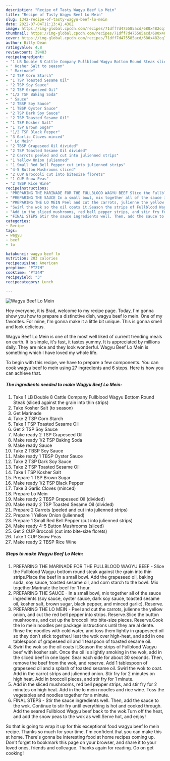 ```yaml
---
description: "Recipe of Tasty Wagyu Beef Lo Mein"
title: "Recipe of Tasty Wagyu Beef Lo Mein"
slug: 1342-recipe-of-tasty-wagyu-beef-lo-mein
date: 2022-07-04T11:13:41.438Z
image: https://img-global.cpcdn.com/recipes/71dff7d475585acd/680x482cq70/wagyu-beef-lo-mein-recipe-main-photo.jpg
thumbnail: https://img-global.cpcdn.com/recipes/71dff7d475585acd/680x482cq70/wagyu-beef-lo-mein-recipe-main-photo.jpg
cover: https://img-global.cpcdn.com/recipes/71dff7d475585acd/680x482cq70/wagyu-beef-lo-mein-recipe-main-photo.jpg
author: Billy Dean
ratingvalue: 4.8
reviewcount: 39483
recipeingredient:
- "1 LB Double 8 Cattle Company Fullblood Wagyu Bottom Round Steak sliced against the grain into thin strips"
- " Kosher Salt to season"
- " Marinade"
- "2 TSP Corn Starch"
- "1 TSP Toasted Sesame Oil"
- "2 TSP Soy Sauce"
- "2 TSP Grapeseed Oil"
- "1/2 TSP Baking Soda"
- " Sauce"
- "2 TBSP Soy Sauce"
- "1 TBSP Oyster Sauce"
- "2 TSP Dark Soy Sauce"
- "2 TSP Toasted Sesame Oil"
- "1 TSP Kosher Salt"
- "1 TSP Brown Sugar"
- "1/2 TSP Black Pepper"
- "3 Garlic Cloves minced"
- " Lo Mein"
- "2 TBSP Grapeseed Oil divided"
- "2 TSP Toasted Sesame Oil divided"
- "2 Carrots peeled and cut into julienned strips"
- "1 Yellow Onion julienned"
- "1 Small Red Bell Pepper cut into julienned strips"
- "4-5 Button Mushrooms sliced"
- "2 CUP Broccoli cut into bitesize florets"
- "1 CUP Snow Peas"
- "2 TBSP Rice Wine"
recipeinstructions:
- "PREPARING THE MARINADE FOR THE FULLBLOOD WAGYU BEEF Slice the Fullblood Wagyu bottom round steak against the grain into thin strips.Place the beef in a small bowl. Add the grapeseed oil, baking soda, soy sauce, toasted sesame oil, and corn starch to the bowl. Mix together.Marinate the beef for 1 hour."
- "PREPARING THE SAUCE In a small bowl, mix together all of the sauce ingredients (soy sauce, oyster sauce, dark soy sauce, toasted sesame oil, kosher salt, brown sugar, black pepper, and minced garlic). Reserve."
- "PREPARING THE LO MEIN Peel and cut the carrots, julienne the yellow onion, and cut the red bell pepper into strips. Reserve.Slice the button mushrooms, and cut up the broccoli into bite-size pieces. Reserve.Cook the lo mein noodles per package instructions until they are al dente. Rinse the noodles with cold water, and toss them lightly in grapeseed oil so they don’t stick together.Heat the wok over high-heat, and add in one tablespoon of grapeseed oil and 1 teaspoon of toasted sesame oil."
- "Swirl the wok so the oil coats it.Season the strips of Fullblood Wagyu beef with kosher salt. Once the oil is slightly smoking in the wok, add in the sliced beef in one layer. Sear each side for about 30 seconds. Then, remove the beef from the wok, and reserve. Add 1 tablespoon of grapeseed oil and a splash of toasted sesame oil. Swirl the wok to coat. Add in the carrot strips and julienned onion. Stir fry for 2 minutes on high heat. Add in broccoli pieces, and stir fry for 1 minute."
- "Add in the sliced mushrooms, red bell pepper strips, and stir fry for 2 minutes on high heat. Add in the lo mein noodles and rice wine. Toss the vegetables and noodles together for a minute."
- "FINAL STEPS Stir the sauce ingredients well. Then, add the sauce to the wok. Continue to stir fry until everything is hot and cooked through. Add the seared Fullblood Wagyu beef back to the wok.Turn off the heat, and add the snow peas to the wok as well.Serve hot, and enjoy!"
categories:
- Recipe
tags:
- wagyu
- beef
- lo

katakunci: wagyu beef lo 
nutrition: 283 calories
recipecuisine: American
preptime: "PT27M"
cooktime: "PT34M"
recipeyield: "3"
recipecategory: Lunch

---
```



![Wagyu Beef Lo Mein](https://img-global.cpcdn.com/recipes/71dff7d475585acd/680x482cq70/wagyu-beef-lo-mein-recipe-main-photo.jpg)

Hey everyone, it is Brad, welcome to my recipe page. Today, I'm gonna show you how to prepare a distinctive dish, wagyu beef lo mein. One of my favorites. For mine, I'm gonna make it a little bit unique. This is gonna smell and look delicious.



Wagyu Beef Lo Mein is one of the most well liked of current trending meals on earth. It is simple, it's fast, it tastes yummy. It is appreciated by millions daily. They are nice and they look wonderful. Wagyu Beef Lo Mein is something which I have loved my whole life.


To begin with this recipe, we have to prepare a few components. You can cook wagyu beef lo mein using 27 ingredients and 6 steps. Here is how you can achieve that.

<!--inarticleads1-->

##### The ingredients needed to make Wagyu Beef Lo Mein:

1. Take 1 LB Double 8 Cattle Company Fullblood Wagyu Bottom Round Steak (sliced against the grain into thin strips)
1. Take  Kosher Salt (to season)
1. Get  Marinade
1. Take 2 TSP Corn Starch
1. Take 1 TSP Toasted Sesame Oil
1. Get 2 TSP Soy Sauce
1. Make ready 2 TSP Grapeseed Oil
1. Make ready 1/2 TSP Baking Soda
1. Make ready  Sauce
1. Take 2 TBSP Soy Sauce
1. Make ready 1 TBSP Oyster Sauce
1. Take 2 TSP Dark Soy Sauce
1. Take 2 TSP Toasted Sesame Oil
1. Take 1 TSP Kosher Salt
1. Prepare 1 TSP Brown Sugar
1. Make ready 1/2 TSP Black Pepper
1. Take 3 Garlic Cloves (minced)
1. Prepare  Lo Mein
1. Make ready 2 TBSP Grapeseed Oil (divided)
1. Make ready 2 TSP Toasted Sesame Oil (divided)
1. Prepare 2 Carrots (peeled and cut into julienned strips)
1. Prepare 1 Yellow Onion (julienned)
1. Prepare 1 Small Red Bell Pepper (cut into julienned strips)
1. Make ready 4-5 Button Mushrooms (sliced)
1. Get 2 CUP Broccoli (cut into bite-size florets)
1. Take 1 CUP Snow Peas
1. Make ready 2 TBSP Rice Wine




<!--inarticleads2-->

##### Steps to make Wagyu Beef Lo Mein:

1. PREPARING THE MARINADE FOR THE FULLBLOOD WAGYU BEEF - Slice the Fullblood Wagyu bottom round steak against the grain into thin strips.Place the beef in a small bowl. Add the grapeseed oil, baking soda, soy sauce, toasted sesame oil, and corn starch to the bowl. Mix together.Marinate the beef for 1 hour.
1. PREPARING THE SAUCE - In a small bowl, mix together all of the sauce ingredients (soy sauce, oyster sauce, dark soy sauce, toasted sesame oil, kosher salt, brown sugar, black pepper, and minced garlic). Reserve.
1. PREPARING THE LO MEIN - Peel and cut the carrots, julienne the yellow onion, and cut the red bell pepper into strips. Reserve.Slice the button mushrooms, and cut up the broccoli into bite-size pieces. Reserve.Cook the lo mein noodles per package instructions until they are al dente. Rinse the noodles with cold water, and toss them lightly in grapeseed oil so they don’t stick together.Heat the wok over high-heat, and add in one tablespoon of grapeseed oil and 1 teaspoon of toasted sesame oil.
1. Swirl the wok so the oil coats it.Season the strips of Fullblood Wagyu beef with kosher salt. Once the oil is slightly smoking in the wok, add in the sliced beef in one layer. Sear each side for about 30 seconds. Then, remove the beef from the wok, and reserve. Add 1 tablespoon of grapeseed oil and a splash of toasted sesame oil. Swirl the wok to coat. Add in the carrot strips and julienned onion. Stir fry for 2 minutes on high heat. Add in broccoli pieces, and stir fry for 1 minute.
1. Add in the sliced mushrooms, red bell pepper strips, and stir fry for 2 minutes on high heat. Add in the lo mein noodles and rice wine. Toss the vegetables and noodles together for a minute.
1. FINAL STEPS - Stir the sauce ingredients well. Then, add the sauce to the wok. Continue to stir fry until everything is hot and cooked through. Add the seared Fullblood Wagyu beef back to the wok.Turn off the heat, and add the snow peas to the wok as well.Serve hot, and enjoy!




So that is going to wrap it up for this exceptional food wagyu beef lo mein recipe. Thanks so much for your time. I'm confident that you can make this at home. There's gonna be interesting food at home recipes coming up. Don't forget to bookmark this page on your browser, and share it to your loved ones, friends and colleague. Thanks again for reading. Go on get cooking!

